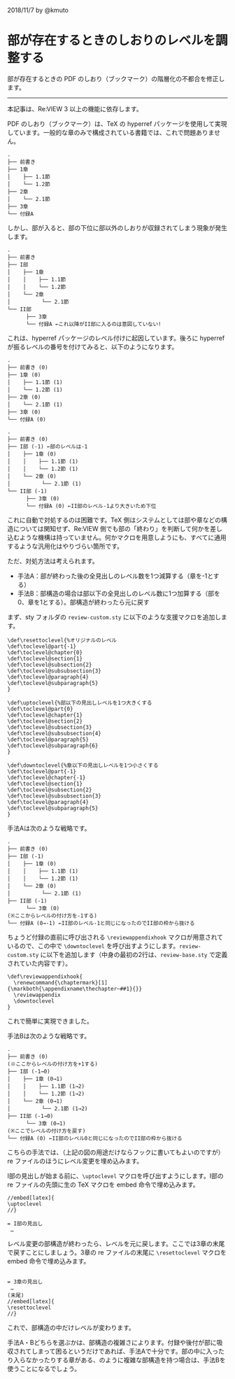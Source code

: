 2018/11/7 by @kmuto

# 部が存在するときのしおりのレベルを調整する

部が存在するときの PDF のしおり（ブックマーク）の階層化の不都合を修正します。

----

本記事は、Re:VIEW 3 以上の機能に依存します。

PDF のしおり（ブックマーク）は、TeX の hyperref パッケージを使用して実現しています。一般的な章のみで構成されている書籍では、これで問題ありません。

```
.
├── 前書き
├── 1章
│    ├── 1.1節
│    └── 1.2節
├── 2章
│    └── 2.1節
├── 3章
└── 付録A
```

しかし、部が入ると、部の下位に部以外のしおりが収録されてしまう現象が発生します。

```
.
├── 前書き
├── I部
│    ├── 1章
│    │    ├── 1.1節
│    │    └── 1.2節
│    └── 2章
│          └── 2.1節
└── II部
      ├── 3章
      └── 付録A ←これ以降がII部に入るのは意図していない!
```

これは、hyperref パッケージのレベル付けに起因しています。後ろに hyperref が振るレベルの番号を付けてみると、以下のようになります。

```
.
├── 前書き (0)
├── 1章 (0)
│    ├── 1.1節 (1)
│    └── 1.2節 (1)
├── 2章 (0)
│    └── 2.1節 (1)
├── 3章 (0)
└── 付録A (0)
```

```
.
├── 前書き (0)
├── I部 (-1) ←部のレベルは-1
│    ├── 1章 (0)
│    │    ├── 1.1節 (1)
│    │    └── 1.2節 (1)
│    └── 2章 (0)
│          └── 2.1節 (1)
└── II部 (-1)
      ├── 3章 (0)
      └── 付録A (0) ←II部のレベル-1より大きいため下位
```

これに自動で対処するのは困難です。TeX 側はシステムとしては部や章などの構造については関知せず、Re:VIEW 側でも部の「終わり」を判断して何かを差し込むような機構は持っていません。何かマクロを用意しようにも、すべてに通用するような汎用化はやりづらい箇所です。

ただ、対処方法は考えられます。

- 手法A：部が終わった後の全見出しのレベル数を1つ減算する（章を-1とする）
- 手法B：部構造の場合は部以下の全見出しのレベル数に1つ加算する（部を0、章を1とする）。部構造が終わったら元に戻す

まず、sty フォルダの `review-custom.sty` に以下のような支援マクロを追加します。

```
\def\resettoclevel{%オリジナルのレベル
\def\toclevel@part{-1}
\def\toclevel@chapter{0}
\def\toclevel@section{1}
\def\toclevel@subsection{2}
\def\toclevel@subsubsection{3}
\def\toclevel@paragraph{4}
\def\toclevel@subparagraph{5}
}

\def\uptoclevel{%部以下の見出しレベルを1つ大きくする
\def\toclevel@part{0}
\def\toclevel@chapter{1}
\def\toclevel@section{2}
\def\toclevel@subsection{3}
\def\toclevel@subsubsection{4}
\def\toclevel@paragraph{5}
\def\toclevel@subparagraph{6}
}

\def\downtoclevel{%章以下の見出しレベルを1つ小さくする
\def\toclevel@part{-1}
\def\toclevel@chapter{-1}
\def\toclevel@section{1}
\def\toclevel@subsection{2}
\def\toclevel@subsubsection{3}
\def\toclevel@paragraph{4}
\def\toclevel@subparagraph{5}
}
```

手法Aは次のような戦略です。

```
.
├── 前書き (0)
├── I部 (-1)
│    ├── 1章 (0)
│    │    ├── 1.1節 (1)
│    │    └── 1.2節 (1)
│    └── 2章 (0)
│          └── 2.1節 (1)
├── II部 (-1)
      └── 3章 (0)
(※ここからレベルの付け方を-1する)
└── 付録A (0→-1) ←II部のレベル-1と同じになったのでII部の枠から抜ける
```

ちょうど付録の直前に呼び出される `\reviewappendixhook` マクロが用意されているので、この中で `\downtoclevel` を呼び出すようにします。`review-custom.sty` に以下を追加します（中身の最初の2行は、`review-base.sty` で定義されていた内容です）。

```
\def\reviewappendixhook{
  \renewcommand{\chaptermark}[1]{\markboth{\appendixname\thechapter~##1}{}}
  \reviewappendix
  \downtoclevel
}
```

これで簡単に実現できました。

手法Bは次のような戦略です。

```
.
├── 前書き (0)
(※ここからレベルの付け方を+1する)
├── I部 (-1→0)
│    ├── 1章 (0→1)
│    │    ├── 1.1節 (1→2)
│    │    └── 1.2節 (1→2)
│    └── 2章 (0→1)
│          └── 2.1節 (1→2)
├── II部 (-1→0)
      └── 3章 (0→1)
(※ここでレベルの付け方を戻す)
└── 付録A (0) ←II部のレベル0と同じになったのでII部の枠から抜ける
```

こちらの手法では、（上記の図の用途だけならフックに書いてもよいのですが）re ファイルのほうにレベル変更を埋め込みます。

I部の見出しが始まる前に、`\uptoclevel` マクロを呼び出すようにします。I部の re ファイルの先頭に生の TeX マクロを embed 命令で埋め込みます。

```
//embed[latex]{
\uptoclevel
//}

= I部の見出し
 …
```

レベル変更の部構造が終わったら、レベルを元に戻します。ここでは3章の末尾で戻すことにしましょう。3章の re ファイルの末尾に `\resettoclevel` マクロを embed 命令で埋め込みます。

```

= 3章の見出し
 …
(末尾)
//embed[latex]{
\resettoclevel
//}
```

これで、部構造の中だけレベルが変わります。

手法A・Bどちらを選ぶかは、部構造の複雑さによります。付録や後付が部に吸収されてしまって困るというだけであれば、手法Aで十分です。部の中に入ったり入らなかったりする章がある、のように複雑な部構造を持つ場合は、手法Bを使うことになるでしょう。

